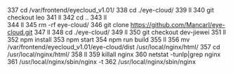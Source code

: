   337  cd /var/frontend/eyecloud_v1.01/
  338  cd ./eye-cloud/
  339  ll
  340  git checkout leo
  341  ll
  342  cd ..
  343  ll\
  344  ll
  345  rm -rf eye-cloud/
  346  git clone https://github.com/Mancarl/eye-cloud.git
  347  ll
  348  cd ./eye-cloud/
  349  ll
  350  git checkout dev-jiewei
  351  ll
  352  npm install
  353  npm start
  354  npm run build
  355  ll
  356  mv /var/frontend/eyecloud_v1.01/eye-cloud/dist /usr/local/nginx/html/
  357  cd /usr/local/nginx/html/
  358  ll
  359  killall nginx
  360  netstat -tunlp|grep nginx
  361  /usr/local/nginx/sbin/nginx -t
  362  /usr/local/nginx/sbin/nginx 
